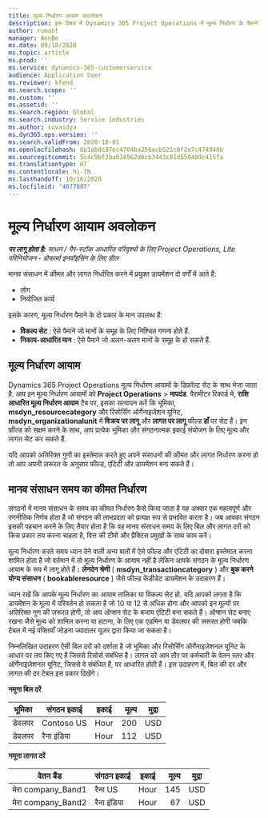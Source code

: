 ```yaml
---
title: मूल्य निर्धारण आयाम अवलोकन
description: इस विषय में Dynamics 365 Project Operations में मूल्य निर्धारण के पैमाने की जानकारी दी गई है.
author: rumant
manager: AnnBe
ms.date: 09/18/2020
ms.topic: article
ms.prod: ''
ms.service: dynamics-365-customerservice
audience: Application User
ms.reviewer: kfend
ms.search.scope: ''
ms.custom: ''
ms.assetid: ''
ms.search.region: Global
ms.search.industry: Service industries
ms.author: suvaidya
ms.dyn365.ops.version: ''
ms.search.validFrom: 2020-10-01
ms.openlocfilehash: 6b1ebdc97ec4704ba256acb521c0f2e7c474940b
ms.sourcegitcommit: 5c4c9bf3ba018562d6cb3443c01d550489c415fa
ms.translationtype: HT
ms.contentlocale: hi-IN
ms.lasthandoff: 10/16/2020
ms.locfileid: "4077807"
---
```

# <a name="pricing-dimensions-overview"></a>मूल्य निर्धारण आयाम अवलोकन

_**पर लागू होता है:** साधन / गैर-स्टॉक आधारित परिदृश्यों के लिए Project Operations, Lite परिनियोजन - प्रोफार्मा इनवॉइसिंग के लिए डील_

मानव संसाधन में कीमत और लागत निर्धारित करने में प्रयुक्त डायमेंशन दो वर्गों में आते हैं:

- लोग
- नियोजित कार्य

इसके कारण, मूल्य निर्धारण पैमाने के दो प्रकार के मान उपलब्ध हैं:

- **विकल्प सेट** : ऐसे पैमाने जो मानों के समूह के लिए निश्चित गणना होते हैं.
- **निकाय-आधारित मान** : ऐसे पैमाने जो अलग-अलग मानों के समूह के हो सकते हैं.

## <a name="pricing-dimensions"></a>मूल्य निर्धारण आयाम

Dynamics 365 Project Operations मूल्य निर्धारण आयामों के डिफ़ॉल्ट सेट के साथ भेजा जाता है. आप इन मूल्य निर्धारण आयामों को **Project Operations** > **मापदंड**. पैरामीटर रिकार्ड में, **राशि आधारित मूल्य निर्धारण आयाम** टैब पर, इसका सत्यापन करें कि भूमिका, **msdyn_resourcecategory** और रिसोर्सिंग ऑर्गेनाइज़ेशन यूनिट, **msdyn_organizationalunit** में **विक्रय पर लागू** और **लागत पर लागू** फील्ड **हाँ** पर सेट हैं। इन फ़ील्ड को सक्षम करने के साथ, आप प्रत्येक भूमिका और संगठनात्मक इकाई संयोजन के लिए मूल्य और लागत सेट कर सकते हैं.

यदि आपको अतिरिक्त गुणों का इस्तेमाल करते हुए अपने संसाधनों की कीमत और लागत निर्धारण करना हो तो आप अपनी ज़रूरत के अनुसार फील्ड, एंटिटी और डायमेंशन बना सकते हैं।

## <a name="pricing-human-resource-time"></a>मानव संसाधन समय का कीमत निर्धारण
संगठनों में मानव संसाधन के समय का कीमत निर्धारण कैसे किया जाता है यह अक्सर एक महत्वपूर्ण और रणनीतिक निर्णय होता है जो संगठन की लाभप्रदता को प्रत्यक्ष रूप से प्रभावित करता है। जब आपका संगठन इसकी पहचान करने के लिए तैयार होता है कि वह मानव संसाधन समय के लिए बिल और लागत दरों को किस प्रकार तय करना चाहता है, वित्त की टीमों और प्रैक्टिस प्रमुखों के साथ काम करें।

मूल्य निर्धारण करते समय ध्यान देने वाली अन्य बातों में ऐसे फील्ड और एंटिटी का दोबारा इस्तेमाल करना शामिल होता है जो वर्तमान में तो मूल्य निर्धारण के आयाम नहीं है लेकिन आपके संगठन के मूल्य निर्धारण आयाम के रूप में लागू होते हैं। **लेनदेन श्रेणी** ( **msdyn_transactioncategory** ) और **बुक करने योग्य संसाधन** ( **bookableresource** ) जैसे फील्ड केंडीडेट डायमेंशन के उदाहरण हैं। 

ध्यान रखें कि आपके मूल्य निर्धारण का आयाम तालिका या विकल्प सेट हो. यदि आपको लगता है कि डायमेंशन के मूल्य में परिवर्तन हो सकता है जो 10 या 12 से अधिक होगा और आपको इन मूल्यों पर अतिरिक्त गुण की ज़रूरत होगी, तो आप ऑप्शन सेट के बजाय एंटिटी बना सकते हैं। ऑप्शन सेट बनाए रखना जैसे मूल्य को शामिल करना या हटाना, के लिए एक एडमिन या डेवलपर की ज़रूरत होगी जबकि टेबल में नई पंक्तियाँ जोड़ना ज्यादातर यूज़र द्वारा किया जा सकता है।

निम्नलिखित उदाहरण ऐसी बिल दरों को दर्शाता है जो भूमिका और रिसोर्सिंग ऑर्गेनाइज़ेशनल यूनिट के आधार पर तय किए गए हैं जिससे रिसोर्स संबंधित है। लागत दरें आम तौर पर कर्मचारी के वेतन स्तर और ऑर्गेनाइज़ेशनल यूनिट, जिससे वे संबंधित हैं, पर आधारित होती हैं। इस उदाहरण में, बिल की दर और लागत की दर टेबल इस प्रकार दिखेंगे।

**नमूना बिल दरें**

| भूमिका        | संगठन इकाई    |इकाई      |मूल्य      |मुद्रा  |
| ------------|-------------|----------|----------:|----------|
| डेवलपर   | Contoso US  |Hour | 200|USD     |
| डेवलपर   | रैना इंडिया |Hour|   112|USD     |


**नमूना लागत दरें**

| वेतन बैंड     | संगठन इकाई    |इकाई      |मूल्य      |मुद्रा  |
| ----------------|-------------|----------|----------:|----------|
| मेरा company_Band1 | रैना US  |Hour | 145|USD     |
| मेरा company_Band2 | रैना इंडिया |Hour|   67|USD     |

